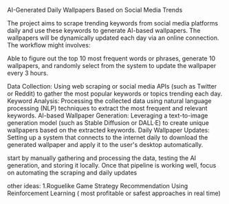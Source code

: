 AI-Generated Daily Wallpapers Based on Social Media Trends

The project aims to scrape trending keywords from social media platforms daily and use these keywords to generate AI-based wallpapers. The wallpapers will be dynamically updated each day via an online connection. The workflow might involves:

Able to figure out the top 10 most frequent words or phrases, generate 10 wallpapers, and randomly select from the system to update the wallpaper every 3 hours.

Data Collection: Using web scraping or social media APIs (such as Twitter or Reddit) to gather the most popular keywords or topics trending each day.
Keyword Analysis: Processing the collected data using natural language processing (NLP) techniques to extract the most frequent and relevant keywords.
AI-based Wallpaper Generation: Leveraging a text-to-image generation model (such as Stable Diffusion or DALL·E) to create unique wallpapers based on the extracted keywords.
Daily Wallpaper Updates: Setting up a system that connects to the internet daily to download the generated wallpaper and apply it to the user's desktop automatically.


start by manually gathering and processing the data, testing the AI generation, and storing it locally. Once that pipeline is working well, focus on automating the scraping and daily updates





other ideas:
1.Roguelike Game Strategy Recommendation Using Reinforcement Learning ( most profitable or safest approaches in real time)
